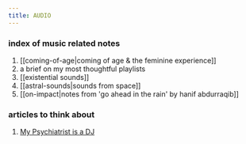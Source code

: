 ```yaml
---
title: AUDIO
---
```

### index of music related notes
1. [[coming-of-age|coming of age & the feminine experience]]
2. a brief on my most thoughtful playlists
3. [[existential sounds]]
4. [[astral-sounds|sounds from space]]
5. [[on-impact|notes from 'go ahead in the rain' by hanif abdurraqib]]

### articles to think about
1. [My Psychiatrist is a DJ](https://neo.life/2022/03/my-psychiatrist-is-a-dj/)
